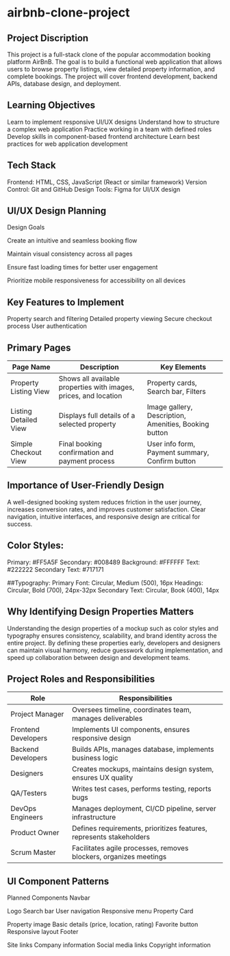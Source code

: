 # airbnb-clone-project
## Project Discription

This project is a full-stack clone of the popular accommodation booking platform AirBnB. The goal is to build a functional web application that allows users to browse property listings, view detailed property information, and complete bookings. The project will cover frontend development, backend APIs, database design, and deployment.

## Learning Objectives

Learn to implement responsive UI/UX designs
Understand how to structure a complex web application
Practice working in a team with defined roles
Develop skills in component-based frontend architecture
Learn best practices for web application development

## Tech Stack

Frontend: HTML, CSS, JavaScript (React or similar framework)
Version Control: Git and GitHub
Design Tools: Figma for UI/UX design

## UI/UX Design Planning
Design Goals

Create an intuitive and seamless booking flow

Maintain visual consistency across all pages

Ensure fast loading times for better user engagement

Prioritize mobile responsiveness for accessibility on all devices

## Key Features to Implement
Property search and filtering
Detailed property viewing
Secure checkout process
User authentication

## Primary Pages

| Page Name              | Description                                                      | Key Elements                                          |
|------------------------|------------------------------------------------------------------|-------------------------------------------------------|
| Property Listing View  | Shows all available properties with images, prices, and location | Property cards, Search bar, Filters                   |
| Listing Detailed View  | Displays full details of a selected property                     | Image gallery, Description, Amenities, Booking button |
| Simple Checkout View   | Final booking confirmation and payment process                   | User info form, Payment summary, Confirm button       |


## Importance of User-Friendly Design
A well-designed booking system reduces friction in the user journey, increases conversion rates, and improves customer satisfaction. Clear navigation, intuitive interfaces, and responsive design are critical for success.

## Color Styles:

Primary: #FF5A5F
Secondary: #008489
Background: #FFFFFF
Text: #222222
Secondary Text: #717171


##Typography:
Primary Font: Circular, Medium (500), 16px
Headings: Circular, Bold (700), 24px-32px
Secondary Text: Circular, Book (400), 14px

## Why Identifying Design Properties Matters

Understanding the design properties of a mockup such as color styles and typography  ensures consistency, scalability, and brand identity across the entire project. By defining these properties early, developers and designers can maintain visual harmony, reduce guesswork during implementation, and speed up collaboration between design and development teams.

## Project Roles and Responsibilities 
| Role              | Responsibilities                                                        |
|-------------------|-------------------------------------------------------------------------|
| Project Manager   | Oversees timeline, coordinates team, manages deliverables               |
| Frontend Developers | Implements UI components, ensures responsive design                    |
| Backend Developers  | Builds APIs, manages database, implements business logic               |
| Designers         | Creates mockups, maintains design system, ensures UX quality           |
| QA/Testers        | Writes test cases, performs testing, reports bugs                      |
| DevOps Engineers  | Manages deployment, CI/CD pipeline, server infrastructure              |
| Product Owner     | Defines requirements, prioritizes features, represents stakeholders    |
| Scrum Master      | Facilitates agile processes, removes blockers, organizes meetings      |

## UI Component Patterns
Planned Components
Navbar

Logo
Search bar
User navigation
Responsive menu
Property Card

Property image
Basic details (price, location, rating)
Favorite button
Responsive layout
Footer

Site links
Company information
Social media links
Copyright information

